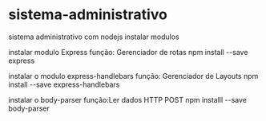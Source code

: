 # sistema-administrativo
sistema administrativo com nodejs
instalar modulos 

instalar modulo Express
    função: Gerenciador de rotas
    npm install --save express

instalar o modulo express-handlebars
    função: Gerenciador de Layouts
    npm install --save express-handlebars

instalar o body-parser
    função:Ler dados HTTP POST
    npm installl --save body-parser


